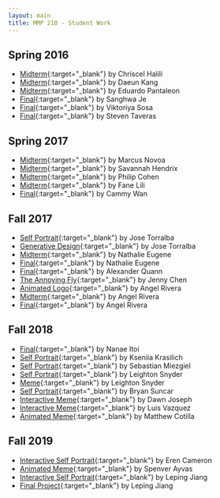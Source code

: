 ```yaml
---
layout: main
title: MMP 210 - Student Work
---
```


## Spring 2016
- [Midterm](chriscel_halili/midterm){:target="_blank"} by Chriscel Halili	
- [Midterm](daeun_kang/midterm/){:target="_blank"} by Daeun Kang	
- [Midterm](eduardo_pantaleon/midterm/){:target="_blank"} by Eduardo Pantaleon	
- [Final](sanghwa_je/final/){:target="_blank"} by Sanghwa Je	
- [Final](viktoriya_sosa/final/){:target="_blank"} by Viktoriya Sosa	
- [Final](steven_taveras/final/){:target="_blank"} by Steven Taveras	

## Spring 2017
- [Midterm](marcus_novoa/midterm/){:target="_blank"} by Marcus Novoa
- [Midterm](savannah_hendrix/midterm/){:target="_blank"} by Savannah Hendrix
- [Midterm](philip_cohen/midterm/){:target="_blank"} by Philip Cohen
- [Midterm](fane_lili/midterm/){:target="_blank"} by Fane Lili
- [Final](cammy_wan/final/){:target="_blank"} by Cammy Wan

## Fall 2017
- [Self Portrait](http://torralbajose.com/MMP210/assignments/self-portrait/index.html){:target="_blank"} by Jose Torralba
- [Generative Design](http://torralbajose.com/MMP210/assignments/midterm/index.html){:target="_blank"} by Jose Torralba
- [Midterm](https://nixxonwtfu.github.io/MMP210/midterm/midterm.html){:target="_blank"} by Nathalie Eugene
- [Final](https://nixxonwtfu.github.io/MMP210/final/final.html){:target="_blank"} by Nathalie Eugene
- [Final](https://aquann.github.io/MMP210/final/index.html){:target="_blank"} by Alexander Quann
- [The Annoying Fly](https://chenjenny.github.io/mmp210/final/){:target="_blank"} by Jenny Chen
- [Animated Logo](https://arivera609.github.io/mmp210/assignment6/){:target="_blank"} by Angel Rivera
- [Midterm](https://arivera609.github.io/mmp210/midterm2/){:target="_blank"} by Angel Rivera
- [Final](https://arivera609.github.io/mmp210/final/index.html){:target="_blank"} by Angel Rivera


## Fall 2018
- [Final](https://nanae1984.github.io/MMP210/finalproject/){:target="_blank"} by Nanae Itoi 
- [Self Portrait](https://kseniiakrasilich.github.io/mmp210/self_portrait_Black/index.html){:target="_blank"} by Kseniia Krasilich
- [Self Portrait](https://seba11001.github.io/MMP210/SelfPortrait2/index.html){:target="_blank"} by Sebastian Miezgiel
- [Self Portrait](https://leightonsnyder.github.io/mmp210/selfportrait_2.html){:target="_blank"} by Leighton Snyder
- [Meme](https://leightonsnyder.github.io/mmp210/meme.html){:target="_blank"} by Leighton Snyder
- [Self Portrait](https://admadary.github.io/mmp210/self_portrait_v3/index.html){:target="_blank"} by Bryan Suncar
- [Interactive Meme](https://trinidawn.github.io/mmp210/meme_1/){:target="_blank"} by Dawn Joseph
- [Interactive Meme](https://lufire08.github.io/MMP_210/Meme_v1/index.html){:target="_blank"} by Luis Vazquez
- [Animated Meme](https://cotilla.github.io/MEME3/){:target="_blank"} by Matthew Cotilla


## Fall 2019
- [Interactive Self Portrait](https://erencameron.github.io/MMP210/interactive/index.html){:target="_blank"} by Eren Cameron
- [Animated Meme](https://arlatius.github.io/mmp210/Projects/memelogoAnimation/index.html){:target="_blank"} by Spenver Ayvas
- [Interactive Self Portrait](https://lepingjiang.github.io/MMP210_Leping_Jiang/p1_2/index.html){:target="_blank"} by Leping Jiang
- [Final Project](https://lepingjiang.github.io/MMP210_Leping_Jiang/final/index.html){:target="_blank"} by Leping Jiang